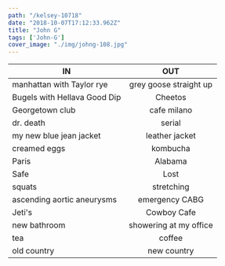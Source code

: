 ```yaml
---
path: "/kelsey-10718"
date: "2018-10-07T17:12:33.962Z"
title: "John G"
tags: ['John-G']
cover_image: "./img/johng-108.jpg"
---
```


| IN            | OUT           | 
| ------------- |:-------------:| 
manhattan with Taylor rye | grey goose straight up 
Bugels with Hellava Good Dip | Cheetos 
Georgetown club | cafe milano 
dr. death | serial 
my new blue jean jacket | leather jacket
creamed eggs | kombucha 
Paris | Alabama 
Safe | Lost 
squats | stretching 
ascending aortic aneurysms | emergency CABG
Jeti's | Cowboy Cafe
new bathroom | showering at my office 
tea | coffee 
old country | new country 